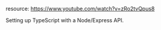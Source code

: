 resource: https://www.youtube.com/watch?v=zRo2tvQpus8

Setting up TypeScript with a Node/Express API.
